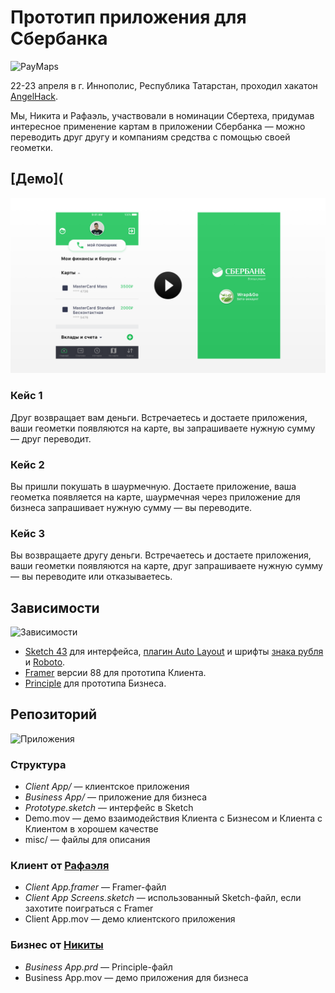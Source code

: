 # Прототип приложения для Сбербанка

![PayMaps](https://github.com/nikitashekhov/angelhack2017-sberbankapp/raw/master/misc/hero.png)

22-23 апреля в г. Иннополис, Республика Татарстан, проходил хакатон [AngelHack](http://angelhack.io/).

Мы, Никита и Рафаэль, участвовали в номинации Сбертеха, придумав интересное применение картам в приложении Сбербанка — можно переводить друг другу и компаниям средства с помощью своей геометки.

## [Демо](
[![Демо на ютюбе](https://github.com/nikitashekhov/angelhack2017-sberbankapp/raw/master/misc/demo.png)](http://www.youtube.com/watch?v=5ykloUxKT74 "Прототип приложения для Сбербанка на хакатоне Angelhack 2017 Иннополис")

### Кейс 1
Друг возвращает вам деньги. Встречаетесь и достаете приложения, ваши геометки появляются на карте, вы запрашиваете нужную сумму — друг переводит.

### Кейс 2
Вы пришли покушать в шаурмечную. Достаете приложение, ваша геометка появляется на карте, шаурмечная через приложение для бизнеса запрашивает нужную сумму — вы переводите.

### Кейс 3
Вы возвращаете другу деньги. Встречаетесь и достаете приложения, ваши геометки появляются на карте, друг запрашиваете нужную сумму — вы переводите или отказываетесь.

## Зависимости
![Зависимости](https://github.com/nikitashekhov/angelhack2017-sberbankapp/raw/master/misc/dependencies.png)

* [Sketch 43](http://sketchapp.com) для интерфейса, [плагин Auto Layout](https://animaapp.github.io/Auto-Layout/) и шрифты [знака рубля](https://www.paratype.ru/store/free/ptrouble.zip) и [Roboto](https://fonts.google.com/specimen/Roboto?selection.family=Roboto).
* [Framer](https://framer.com/) версии 88 для прототипа Клиента.
* [Principle](http://principleformac.com/) для прототипа Бизнеса.

## Репозиторий
![Приложения](https://github.com/nikitashekhov/angelhack2017-sberbankapp/raw/master/misc/apps.png)

### Структура

* *Client App/* — клиентское приложения
* *Business App/* — приложение для бизнеса
* *Prototype.sketch* — интерфейс в Sketch
* Demo.mov — демо взаимодействия Клиента с Бизнесом и Клиента с Клиентом в хорошем качестве
* misc/ — файлы для описания

### Клиент от [Рафаэля](http://t.me/SintahFeel)
* *Client App.framer* — Framer-файл
* *Client App Screens.sketch* — использованный Sketch-файл, если захотите поиграться с Framer
* Client App.mov — демо клиентского приложения

### Бизнес от [Никиты](http://t.me/NikitaShekhov)
* *Business App.prd* — Principle-файл
* Business App.mov — демо приложения для бизнеса